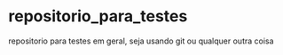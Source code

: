 # repositorio_para_testes
repositorio para testes em geral, seja usando git ou qualquer outra coisa
